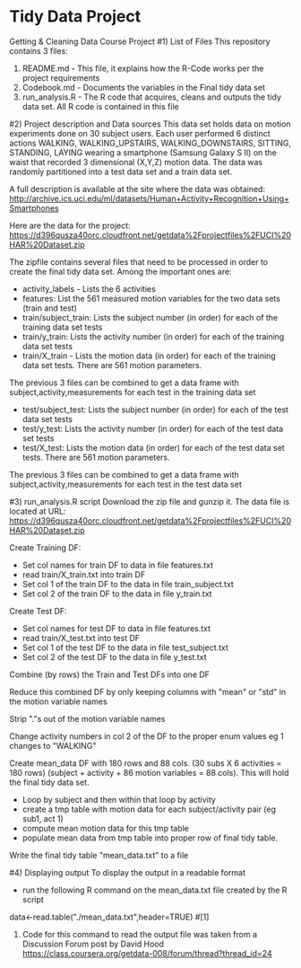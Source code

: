 # Tidy Data Project
Getting &amp; Cleaning Data Course Project
#1) List of Files
 This repository contains 3 files:  
  1) README.md      - This file, it explains how the R-Code works per the project requirements  
  2) Codebook.md    - Documents the variables in the Final tidy data set  
  3) run_analysis.R - The R code that acquires, cleans and outputs the tidy data set.  All R code is
 contained in this file  
 
#2) Project description and Data sources
 This data set holds data on motion experiments done on 30 subject users.  Each user performed 6 distinct
 actions WALKING, WALKING_UPSTAIRS, WALKING_DOWNSTAIRS, SITTING, STANDING, LAYING
 wearing a smartphone (Samsung Galaxy S II) on the waist that recorded 3 dimensional (X,Y,Z)
  motion data.  The data was randomly partitioned into a test data set and a train data set.
  
  A full description is available at the site where the data was obtained: 
    http://archive.ics.uci.edu/ml/datasets/Human+Activity+Recognition+Using+Smartphones 

  Here are the data for the project: 
    https://d396qusza40orc.cloudfront.net/getdata%2Fprojectfiles%2FUCI%20HAR%20Dataset.zip 
    
 The zipfile contains several files that need to be processed in order to create the final
 tidy data set.  Among the important ones are:  
 
 - activity_labels - Lists the 6 activities  
 - features: List the 561 measured motion variables for the two data sets (train and test)  
 - train/subject_train: Lists the subject number (in order) for each of the training data set tests  
 - train/y_train: Lists the activity number (in order) for each of the training data set tests  
 - train/X_train - Lists the motion data (in order) for each of the training data set tests.  There are 561
 motion parameters.  
 
 The previous 3 files can be combined to get a data frame with 
  subject,activity,measurements for each test in the training data set

 - test/subject_test: Lists the subject number (in order) for each of the test data set tests  
 - test/y_test: Lists the activity number (in order) for each of the test data set tests  
 - test/X_test: Lists the motion data (in order) for each of the test data set tests.  There are 561
 motion parameters.  
  
 The previous 3 files can be combined to get a data frame with 
  subject,activity,measurements for each test in the test data set


 #3) run_analysis.R script
  Download the zip file and gunzip it.  The data file is located 
  at URL: https://d396qusza40orc.cloudfront.net/getdata%2Fprojectfiles%2FUCI%20HAR%20Dataset.zip 
 
  Create Training DF:
 - Set col names for train DF to data in file features.txt
 - read train/X_train.txt into train DF
 - Set col 1 of the train DF to the data in file train_subject.txt
 - Set col 2 of the train DF to the data in file y_train.txt
 	     
  Create Test DF:
 - Set col names for test DF to data in file features.txt
 - read train/X_test.txt into test DF
 - Set col 1 of the test DF to the data in file test_subject.txt
 - Set col 2 of the test DF to the data in file y_test.txt
 
  Combine (by rows) the Train and Test DFs into one DF
  
  Reduce this combined DF by only keeping columns with "mean" or "std" in the motion variable names
  
  Strip "."s out of the motion variable names
  
  Change activity numbers in col 2 of the DF to the proper enum values eg 1 changes to "WALKING"
 
 
 Create mean_data DF with 180 rows and 88 cols.
 				(30 subs X 6 activities = 180 rows)
 				 (subject + activity + 86 motion variables = 88 cols).  This will hold the final tidy data set.
 - Loop by subject and then within that loop by activity
  - create a tmp table with motion data for each subject/activity pair (eg sub1, act 1)
  - compute mean motion data for this tmp table
  - populate mean data from tmp table into proper row of final tidy table. 


 Write the final tidy table "mean_data.txt" to a file
 
 #4) Displaying output
  To display the output in a readable format
 - run the following R command on the mean_data.txt file created by the R script  

 data<-read.table("./mean_data.txt",header=TRUE)  #[1]

 1. Code for this command to read the output file was taken from a Discussion Forum post by David Hood
 https://class.coursera.org/getdata-008/forum/thread?thread_id=24
